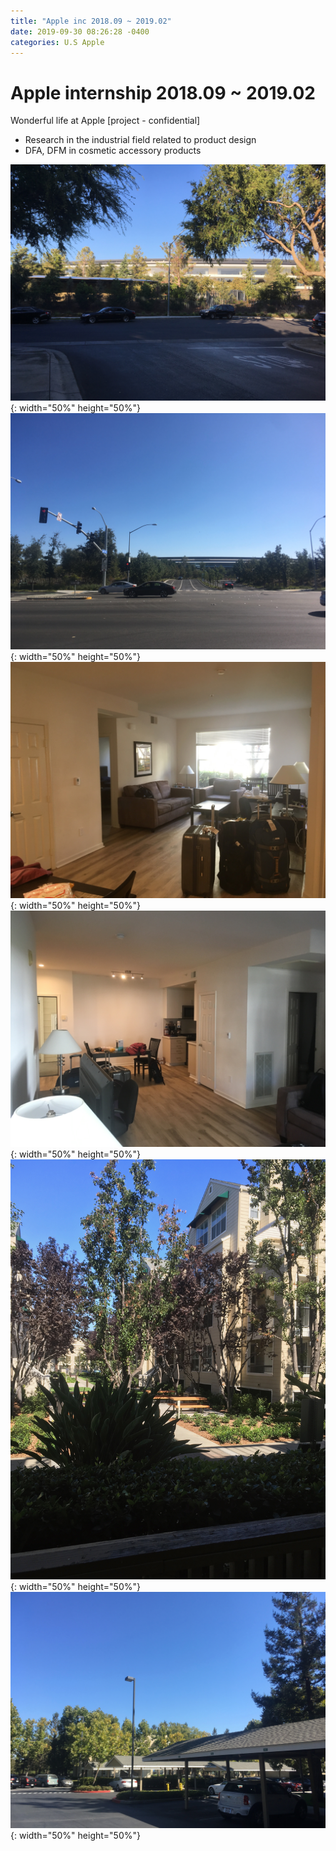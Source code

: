 ```yaml
---
title: "Apple inc 2018.09 ~ 2019.02"
date: 2019-09-30 08:26:28 -0400
categories: U.S Apple
---
```


# Apple internship 2018.09 ~ 2019.02
Wonderful life at Apple
[project - confidential]
* Research in the industrial field related to product design
* DFA, DFM in cosmetic accessory products

![title](/photos/Apple1.jpeg){: width="50%" height="50%"}
![title](/photos/Apple2.jpeg){: width="50%" height="50%"}
![title](/photos/Apple3.jpeg){: width="50%" height="50%"}
![title](/photos/Apple4.jpeg){: width="50%" height="50%"}
![title](/photos/Apple5.jpeg){: width="50%" height="50%"}
![title](/photos/Apple6.jpeg){: width="50%" height="50%"}

